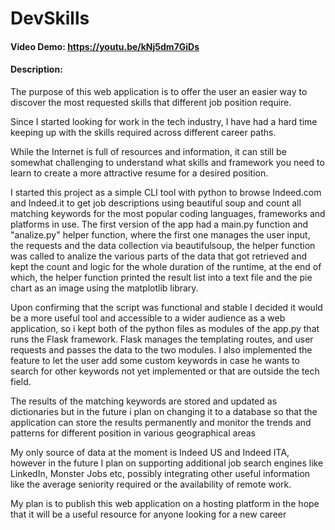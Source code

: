 # DevSkills
#### Video Demo: https://youtu.be/kNj5dm7GiDs
#### Description:

The purpose of this web application is to offer the user an easier way to discover the most requested skills that different job position require.

Since I started looking for work in the tech industry, I have had a hard time keeping up with the skills required across different career paths.


While the Internet is full of resources and information, it can still be somewhat challenging to understand what skills and framework you need to learn to create a more attractive resume for a desired position.

I started this project as a simple CLI tool with python to browse Indeed.com and Indeed.it to get job descriptions using beautiful soup and count all matching keywords for the most popular coding languages, frameworks and platforms in use.
The first version of the app had a main.py function and "analize.py" helper function, where the first one manages the user input, the requests and the data collection via beautifulsoup, the helper function was called to analize the various parts of the data that got retrieved and kept the count and logic for the whole duration of the runtime, at the end of which, the helper function printed the result list into a text file and the pie chart as an image using the matplotlib library.

Upon confirming that the script was functional and stable I decided it would be a more useful tool and accessible to a wider audience as a web application, so i kept both of the python files as modules of the app.py that runs the Flask framework.
Flask manages the templating routes, and user requests and passes the data to the two modules.
I also implemented the feature to let the user add some custom keywords in case he wants to search for other keywords not yet implemented or that are outside the tech field.

The results of the matching keywords are stored and updated as dictionaries but in the future i plan on changing it to a database so that the application can store the results permanently and monitor the trends and patterns for different position in various geographical areas


My only source of data at the moment is Indeed US and Indeed ITA, however in the future I plan on supporting additional job search engines like LinkedIn, Monster Jobs etc, possibly integrating other useful information like the average seniority required or the availability of remote work.

My plan is to publish this web application on a hosting platform in the hope that it will be a useful resource for anyone looking for a new career

